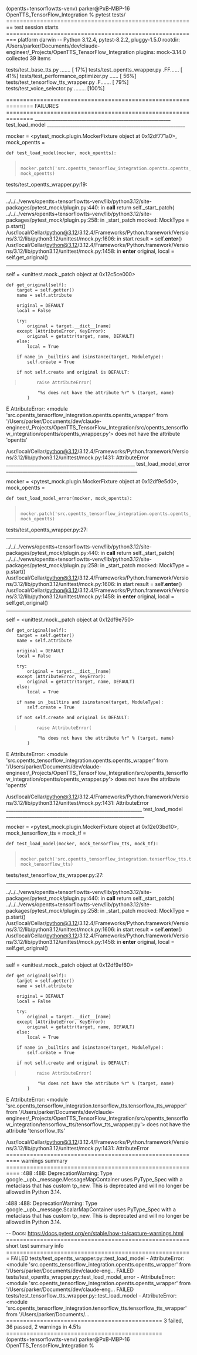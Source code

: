 (opentts+tensorflowtts-venv) parker@PxB-MBP-16 OpenTTS_TensorFlow_Integration % pytest tests/
======================================================== test session starts =========================================================
platform darwin -- Python 3.12.4, pytest-8.2.2, pluggy-1.5.0
rootdir: /Users/parker/Documents/dev/claude-engineer/_Projects/OpenTTS_TensorFlow_Integration
plugins: mock-3.14.0
collected 39 items                                                                                                                   

tests/test_base_tts.py .......                                                                                                 [ 17%]
tests/test_opentts_wrapper.py .FF......                                                                                        [ 41%]
tests/test_performance_optimizer.py ......                                                                                     [ 56%]
tests/test_tensorflow_tts_wrapper.py .F.......                                                                                 [ 79%]
tests/test_voice_selector.py ........                                                                                          [100%]

============================================================== FAILURES ==============================================================
__________________________________________________________ test_load_model ___________________________________________________________

mocker = <pytest_mock.plugin.MockerFixture object at 0x12df771a0>, mock_opentts = <MagicMock id='5042684368'>

    def test_load_model(mocker, mock_opentts):
>       mocker.patch('src.opentts_tensorflow_integration.opentts.opentts_wrapper.opentts', mock_opentts)

tests/test_opentts_wrapper.py:19: 
_ _ _ _ _ _ _ _ _ _ _ _ _ _ _ _ _ _ _ _ _ _ _ _ _ _ _ _ _ _ _ _ _ _ _ _ _ _ _ _ _ _ _ _ _ _ _ _ _ _ _ _ _ _ _ _ _ _ _ _ _ _ _ _ _ _ _ 
../../../venvs/opentts+tensorflowtts-venv/lib/python3.12/site-packages/pytest_mock/plugin.py:440: in __call__
    return self._start_patch(
../../../venvs/opentts+tensorflowtts-venv/lib/python3.12/site-packages/pytest_mock/plugin.py:258: in _start_patch
    mocked: MockType = p.start()
/usr/local/Cellar/python@3.12/3.12.4/Frameworks/Python.framework/Versions/3.12/lib/python3.12/unittest/mock.py:1606: in start
    result = self.__enter__()
/usr/local/Cellar/python@3.12/3.12.4/Frameworks/Python.framework/Versions/3.12/lib/python3.12/unittest/mock.py:1458: in __enter__
    original, local = self.get_original()
_ _ _ _ _ _ _ _ _ _ _ _ _ _ _ _ _ _ _ _ _ _ _ _ _ _ _ _ _ _ _ _ _ _ _ _ _ _ _ _ _ _ _ _ _ _ _ _ _ _ _ _ _ _ _ _ _ _ _ _ _ _ _ _ _ _ _ 

self = <unittest.mock._patch object at 0x12c5ce000>

    def get_original(self):
        target = self.getter()
        name = self.attribute
    
        original = DEFAULT
        local = False
    
        try:
            original = target.__dict__[name]
        except (AttributeError, KeyError):
            original = getattr(target, name, DEFAULT)
        else:
            local = True
    
        if name in _builtins and isinstance(target, ModuleType):
            self.create = True
    
        if not self.create and original is DEFAULT:
>           raise AttributeError(
                "%s does not have the attribute %r" % (target, name)
            )
E           AttributeError: <module 'src.opentts_tensorflow_integration.opentts.opentts_wrapper' from '/Users/parker/Documents/dev/claude-engineer/_Projects/OpenTTS_TensorFlow_Integration/src/opentts_tensorflow_integration/opentts/opentts_wrapper.py'> does not have the attribute 'opentts'

/usr/local/Cellar/python@3.12/3.12.4/Frameworks/Python.framework/Versions/3.12/lib/python3.12/unittest/mock.py:1431: AttributeError
_______________________________________________________ test_load_model_error ________________________________________________________

mocker = <pytest_mock.plugin.MockerFixture object at 0x12df9e5d0>, mock_opentts = <MagicMock id='5066319792'>

    def test_load_model_error(mocker, mock_opentts):
>       mocker.patch('src.opentts_tensorflow_integration.opentts.opentts_wrapper.opentts', mock_opentts)

tests/test_opentts_wrapper.py:27: 
_ _ _ _ _ _ _ _ _ _ _ _ _ _ _ _ _ _ _ _ _ _ _ _ _ _ _ _ _ _ _ _ _ _ _ _ _ _ _ _ _ _ _ _ _ _ _ _ _ _ _ _ _ _ _ _ _ _ _ _ _ _ _ _ _ _ _ 
../../../venvs/opentts+tensorflowtts-venv/lib/python3.12/site-packages/pytest_mock/plugin.py:440: in __call__
    return self._start_patch(
../../../venvs/opentts+tensorflowtts-venv/lib/python3.12/site-packages/pytest_mock/plugin.py:258: in _start_patch
    mocked: MockType = p.start()
/usr/local/Cellar/python@3.12/3.12.4/Frameworks/Python.framework/Versions/3.12/lib/python3.12/unittest/mock.py:1606: in start
    result = self.__enter__()
/usr/local/Cellar/python@3.12/3.12.4/Frameworks/Python.framework/Versions/3.12/lib/python3.12/unittest/mock.py:1458: in __enter__
    original, local = self.get_original()
_ _ _ _ _ _ _ _ _ _ _ _ _ _ _ _ _ _ _ _ _ _ _ _ _ _ _ _ _ _ _ _ _ _ _ _ _ _ _ _ _ _ _ _ _ _ _ _ _ _ _ _ _ _ _ _ _ _ _ _ _ _ _ _ _ _ _ 

self = <unittest.mock._patch object at 0x12df9e750>

    def get_original(self):
        target = self.getter()
        name = self.attribute
    
        original = DEFAULT
        local = False
    
        try:
            original = target.__dict__[name]
        except (AttributeError, KeyError):
            original = getattr(target, name, DEFAULT)
        else:
            local = True
    
        if name in _builtins and isinstance(target, ModuleType):
            self.create = True
    
        if not self.create and original is DEFAULT:
>           raise AttributeError(
                "%s does not have the attribute %r" % (target, name)
            )
E           AttributeError: <module 'src.opentts_tensorflow_integration.opentts.opentts_wrapper' from '/Users/parker/Documents/dev/claude-engineer/_Projects/OpenTTS_TensorFlow_Integration/src/opentts_tensorflow_integration/opentts/opentts_wrapper.py'> does not have the attribute 'opentts'

/usr/local/Cellar/python@3.12/3.12.4/Frameworks/Python.framework/Versions/3.12/lib/python3.12/unittest/mock.py:1431: AttributeError
__________________________________________________________ test_load_model ___________________________________________________________

mocker = <pytest_mock.plugin.MockerFixture object at 0x12e03bd10>, mock_tensorflow_tts = <MagicMock id='5066964192'>
mock_tf = <MagicMock id='5066321856'>

    def test_load_model(mocker, mock_tensorflow_tts, mock_tf):
>       mocker.patch('src.opentts_tensorflow_integration.tensorflow_tts.tensorflow_tts_wrapper.tensorflow_tts', mock_tensorflow_tts)

tests/test_tensorflow_tts_wrapper.py:27: 
_ _ _ _ _ _ _ _ _ _ _ _ _ _ _ _ _ _ _ _ _ _ _ _ _ _ _ _ _ _ _ _ _ _ _ _ _ _ _ _ _ _ _ _ _ _ _ _ _ _ _ _ _ _ _ _ _ _ _ _ _ _ _ _ _ _ _ 
../../../venvs/opentts+tensorflowtts-venv/lib/python3.12/site-packages/pytest_mock/plugin.py:440: in __call__
    return self._start_patch(
../../../venvs/opentts+tensorflowtts-venv/lib/python3.12/site-packages/pytest_mock/plugin.py:258: in _start_patch
    mocked: MockType = p.start()
/usr/local/Cellar/python@3.12/3.12.4/Frameworks/Python.framework/Versions/3.12/lib/python3.12/unittest/mock.py:1606: in start
    result = self.__enter__()
/usr/local/Cellar/python@3.12/3.12.4/Frameworks/Python.framework/Versions/3.12/lib/python3.12/unittest/mock.py:1458: in __enter__
    original, local = self.get_original()
_ _ _ _ _ _ _ _ _ _ _ _ _ _ _ _ _ _ _ _ _ _ _ _ _ _ _ _ _ _ _ _ _ _ _ _ _ _ _ _ _ _ _ _ _ _ _ _ _ _ _ _ _ _ _ _ _ _ _ _ _ _ _ _ _ _ _ 

self = <unittest.mock._patch object at 0x12df9ef60>

    def get_original(self):
        target = self.getter()
        name = self.attribute
    
        original = DEFAULT
        local = False
    
        try:
            original = target.__dict__[name]
        except (AttributeError, KeyError):
            original = getattr(target, name, DEFAULT)
        else:
            local = True
    
        if name in _builtins and isinstance(target, ModuleType):
            self.create = True
    
        if not self.create and original is DEFAULT:
>           raise AttributeError(
                "%s does not have the attribute %r" % (target, name)
            )
E           AttributeError: <module 'src.opentts_tensorflow_integration.tensorflow_tts.tensorflow_tts_wrapper' from '/Users/parker/Documents/dev/claude-engineer/_Projects/OpenTTS_TensorFlow_Integration/src/opentts_tensorflow_integration/tensorflow_tts/tensorflow_tts_wrapper.py'> does not have the attribute 'tensorflow_tts'

/usr/local/Cellar/python@3.12/3.12.4/Frameworks/Python.framework/Versions/3.12/lib/python3.12/unittest/mock.py:1431: AttributeError
========================================================== warnings summary ==========================================================
<frozen importlib._bootstrap>:488
  <frozen importlib._bootstrap>:488: DeprecationWarning: Type google._upb._message.MessageMapContainer uses PyType_Spec with a metaclass that has custom tp_new. This is deprecated and will no longer be allowed in Python 3.14.

<frozen importlib._bootstrap>:488
  <frozen importlib._bootstrap>:488: DeprecationWarning: Type google._upb._message.ScalarMapContainer uses PyType_Spec with a metaclass that has custom tp_new. This is deprecated and will no longer be allowed in Python 3.14.

-- Docs: https://docs.pytest.org/en/stable/how-to/capture-warnings.html
====================================================== short test summary info =======================================================
FAILED tests/test_opentts_wrapper.py::test_load_model - AttributeError: <module 'src.opentts_tensorflow_integration.opentts.opentts_wrapper' from '/Users/parker/Documents/dev/claude-eng...
FAILED tests/test_opentts_wrapper.py::test_load_model_error - AttributeError: <module 'src.opentts_tensorflow_integration.opentts.opentts_wrapper' from '/Users/parker/Documents/dev/claude-eng...
FAILED tests/test_tensorflow_tts_wrapper.py::test_load_model - AttributeError: <module 'src.opentts_tensorflow_integration.tensorflow_tts.tensorflow_tts_wrapper' from '/Users/parker/Documents/...
============================================== 3 failed, 36 passed, 2 warnings in 4.51s ==============================================
(opentts+tensorflowtts-venv) parker@PxB-MBP-16 OpenTTS_TensorFlow_Integration % 
